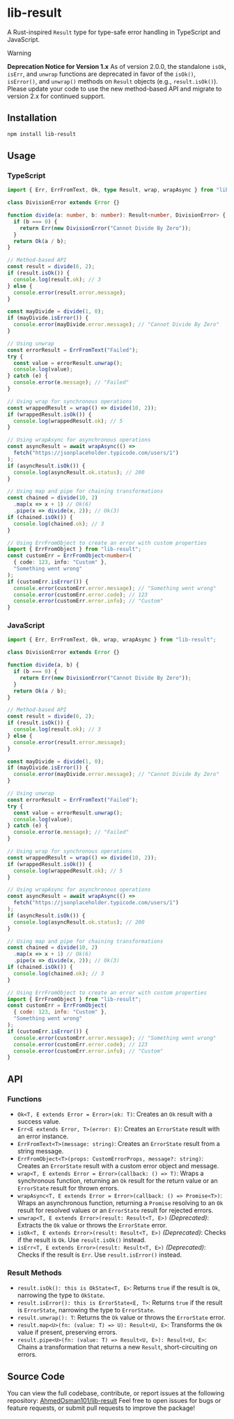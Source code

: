 # lib-result

A Rust-inspired `Result` type for type-safe error handling in TypeScript and JavaScript.

> [!WARNING]
>
> **Deprecation Notice for Version 1.x** As of version 2.0.0, the standalone `isOk`, `isErr`, and `unwrap` functions are deprecated in favor of the `isOk()`, `isError()`, and `unwrap()` methods on `Result` objects (e.g., `result.isOk()`).
> Please update your code to use the new method-based API and migrate to version 2.x for continued support.

## Installation

```bash
npm install lib-result
```

## Usage

### TypeScript

```typescript
import { Err, ErrFromText, Ok, type Result, wrap, wrapAsync } from "lib-result";

class DivisionError extends Error {}

function divide(a: number, b: number): Result<number, DivisionError> {
  if (b === 0) {
    return Err(new DivisionError("Cannot Divide By Zero"));
  }
  return Ok(a / b);
}

// Method-based API
const result = divide(6, 2);
if (result.isOk()) {
  console.log(result.ok); // 3
} else {
  console.error(result.error.message);
}

const mayDivide = divide(1, 0);
if (mayDivide.isError()) {
  console.error(mayDivide.error.message); // "Cannot Divide By Zero"
}

// Using unwrap
const errorResult = ErrFromText("Failed");
try {
  const value = errorResult.unwrap();
  console.log(value);
} catch (e) {
  console.error(e.message); // "Failed"
}

// Using wrap for synchronous operations
const wrappedResult = wrap(() => divide(10, 2));
if (wrappedResult.isOk()) {
  console.log(wrappedResult.ok); // 5
}

// Using wrapAsync for asynchronous operations
const asyncResult = await wrapAsync(() =>
  fetch("https://jsonplaceholder.typicode.com/users/1")
);
if (asyncResult.isOk()) {
  console.log(asyncResult.ok.status); // 200
}

// Using map and pipe for chaining transformations
const chained = divide(10, 2)
  .map(x => x + 1) // Ok(6)
  .pipe(x => divide(x, 2)); // Ok(3)
if (chained.isOk()) {
  console.log(chained.ok); // 3
}

// Using ErrFromObject to create an error with custom properties
import { ErrFromObject } from "lib-result";
const customErr = ErrFromObject<number>(
  { code: 123, info: "Custom" },
  "Something went wrong"
);
if (customErr.isError()) {
  console.error(customErr.error.message); // "Something went wrong"
  console.error(customErr.error.code); // 123
  console.error(customErr.error.info); // "Custom"
}
```

### JavaScript

```javascript
import { Err, ErrFromText, Ok, wrap, wrapAsync } from "lib-result";

class DivisionError extends Error {}

function divide(a, b) {
  if (b === 0) {
    return Err(new DivisionError("Cannot Divide By Zero"));
  }
  return Ok(a / b);
}

// Method-based API
const result = divide(6, 2);
if (result.isOk()) {
  console.log(result.ok); // 3
} else {
  console.error(result.error.message);
}

const mayDivide = divide(1, 0);
if (mayDivide.isError()) {
  console.error(mayDivide.error.message); // "Cannot Divide By Zero"
}

// Using unwrap
const errorResult = ErrFromText("Failed");
try {
  const value = errorResult.unwrap();
  console.log(value);
} catch (e) {
  console.error(e.message); // "Failed"
}

// Using wrap for synchronous operations
const wrappedResult = wrap(() => divide(10, 2));
if (wrappedResult.isOk()) {
  console.log(wrappedResult.ok); // 5
}

// Using wrapAsync for asynchronous operations
const asyncResult = await wrapAsync(() =>
  fetch("https://jsonplaceholder.typicode.com/users/1")
);
if (asyncResult.isOk()) {
  console.log(asyncResult.ok.status); // 200
}

// Using map and pipe for chaining transformations
const chained = divide(10, 2)
  .map(x => x + 1) // Ok(6)
  .pipe(x => divide(x, 2)); // Ok(3)
if (chained.isOk()) {
  console.log(chained.ok); // 3
}

// Using ErrFromObject to create an error with custom properties
import { ErrFromObject } from "lib-result";
const customErr = ErrFromObject(
  { code: 123, info: "Custom" },
  "Something went wrong"
);
if (customErr.isError()) {
  console.error(customErr.error.message); // "Something went wrong"
  console.error(customErr.error.code); // 123
  console.error(customErr.error.info); // "Custom"
}
```

## API

### Functions

- `Ok<T, E extends Error = Error>(ok: T)`: Creates an `Ok` result with a success value.
- `Err<E extends Error, T>(error: E)`: Creates an `ErrorState` result with an error instance.
- `ErrFromText<T>(message: string)`: Creates an `ErrorState` result from a string message.
- `ErrFromObject<T>(props: CustomErrorProps, message?: string)`: Creates an `ErrorState` result with a custom error object and message.
- `wrap<T, E extends Error = Error>(callback: () => T)`: Wraps a synchronous function, returning an `Ok` result for the return value or an `ErrorState` result for thrown errors.
- `wrapAsync<T, E extends Error = Error>(callback: () => Promise<T>)`: Wraps an asynchronous function, returning a `Promise` resolving to an `Ok` result for resolved values or an `ErrorState` result for rejected errors.
- `unwrap<T, E extends Error>(result: Result<T, E>)` _(Deprecated)_: Extracts the `Ok` value or throws the `ErrorState` error.
- `isOk<T, E extends Error>(result: Result<T, E>)` _(Deprecated)_: Checks if the result is `Ok`. Use `result.isOk()` instead.
- `isErr<T, E extends Error>(result: Result<T, E>)` _(Deprecated)_: Checks if the result is `Err`. Use `result.isError()` instead.

### Result Methods

- `result.isOk(): this is OkState<T, E>`: Returns `true` if the result is `Ok`, narrowing the type to `OkState`.
- `result.isError(): this is ErrorState<E, T>`: Returns `true` if the result is `ErrorState`, narrowing the type to `ErrorState`.
- `result.unwrap(): T`: Returns the `Ok` value or throws the `ErrorState` error.
- `result.map<U>(fn: (value: T) => U): Result<U, E>`: Transforms the `Ok` value if present, preserving errors.
- `result.pipe<U>(fn: (value: T) => Result<U, E>): Result<U, E>`: Chains a transformation that returns a new `Result`, short-circuiting on errors.

## Source Code

You can view the full codebase, contribute, or report issues at the following repository:
[AhmedOsman101/lib-result](https://github.com/AhmedOsman101/lib-result)
Feel free to open issues for bugs or feature requests, or submit pull requests to improve the package!
